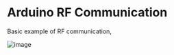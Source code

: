 # Arduino RF Communication

Basic example of RF communication, 

![image](https://cloud.githubusercontent.com/assets/1287098/12215632/5a5147fa-b6ce-11e5-9a9b-92adb75aa53b.png)
